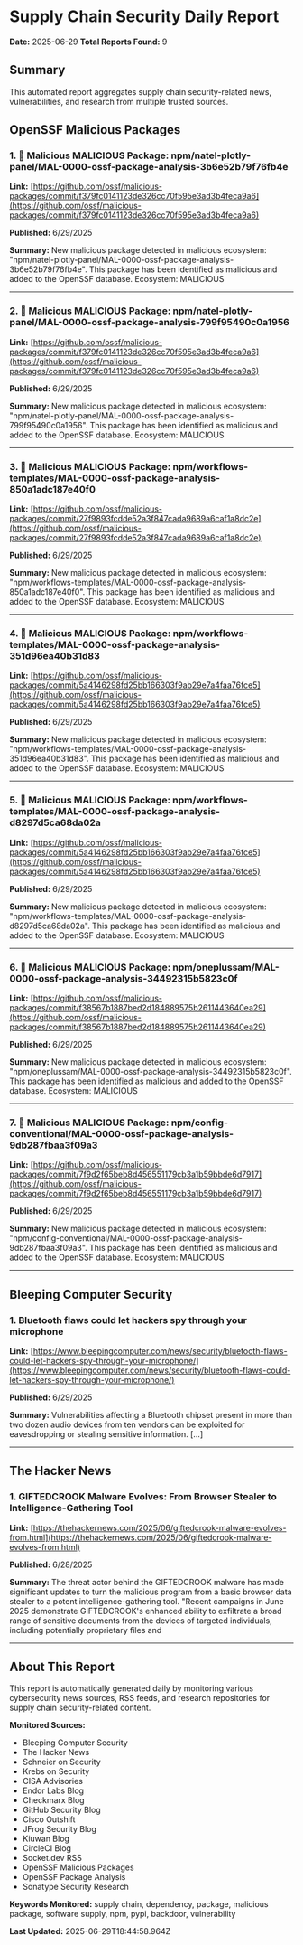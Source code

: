# Supply Chain Security Daily Report
**Date:** 2025-06-29
**Total Reports Found:** 9

## Summary

This automated report aggregates supply chain security-related news, vulnerabilities, and research from multiple trusted sources.

## OpenSSF Malicious Packages

### 1. 🚨 Malicious MALICIOUS Package: npm/natel-plotly-panel/MAL-0000-ossf-package-analysis-3b6e52b79f76fb4e

**Link:** [https://github.com/ossf/malicious-packages/commit/f379fc0141123de326cc70f595e3ad3b4feca9a6](https://github.com/ossf/malicious-packages/commit/f379fc0141123de326cc70f595e3ad3b4feca9a6)

**Published:** 6/29/2025

**Summary:** New malicious package detected in malicious ecosystem: "npm/natel-plotly-panel/MAL-0000-ossf-package-analysis-3b6e52b79f76fb4e". This package has been identified as malicious and added to the OpenSSF database. Ecosystem: MALICIOUS

---

### 2. 🚨 Malicious MALICIOUS Package: npm/natel-plotly-panel/MAL-0000-ossf-package-analysis-799f95490c0a1956

**Link:** [https://github.com/ossf/malicious-packages/commit/f379fc0141123de326cc70f595e3ad3b4feca9a6](https://github.com/ossf/malicious-packages/commit/f379fc0141123de326cc70f595e3ad3b4feca9a6)

**Published:** 6/29/2025

**Summary:** New malicious package detected in malicious ecosystem: "npm/natel-plotly-panel/MAL-0000-ossf-package-analysis-799f95490c0a1956". This package has been identified as malicious and added to the OpenSSF database. Ecosystem: MALICIOUS

---

### 3. 🚨 Malicious MALICIOUS Package: npm/workflows-templates/MAL-0000-ossf-package-analysis-850a1adc187e40f0

**Link:** [https://github.com/ossf/malicious-packages/commit/27f9893fcdde52a3f847cada9689a6caf1a8dc2e](https://github.com/ossf/malicious-packages/commit/27f9893fcdde52a3f847cada9689a6caf1a8dc2e)

**Published:** 6/29/2025

**Summary:** New malicious package detected in malicious ecosystem: "npm/workflows-templates/MAL-0000-ossf-package-analysis-850a1adc187e40f0". This package has been identified as malicious and added to the OpenSSF database. Ecosystem: MALICIOUS

---

### 4. 🚨 Malicious MALICIOUS Package: npm/workflows-templates/MAL-0000-ossf-package-analysis-351d96ea40b31d83

**Link:** [https://github.com/ossf/malicious-packages/commit/5a4146298fd25bb166303f9ab29e7a4faa76fce5](https://github.com/ossf/malicious-packages/commit/5a4146298fd25bb166303f9ab29e7a4faa76fce5)

**Published:** 6/29/2025

**Summary:** New malicious package detected in malicious ecosystem: "npm/workflows-templates/MAL-0000-ossf-package-analysis-351d96ea40b31d83". This package has been identified as malicious and added to the OpenSSF database. Ecosystem: MALICIOUS

---

### 5. 🚨 Malicious MALICIOUS Package: npm/workflows-templates/MAL-0000-ossf-package-analysis-d8297d5ca68da02a

**Link:** [https://github.com/ossf/malicious-packages/commit/5a4146298fd25bb166303f9ab29e7a4faa76fce5](https://github.com/ossf/malicious-packages/commit/5a4146298fd25bb166303f9ab29e7a4faa76fce5)

**Published:** 6/29/2025

**Summary:** New malicious package detected in malicious ecosystem: "npm/workflows-templates/MAL-0000-ossf-package-analysis-d8297d5ca68da02a". This package has been identified as malicious and added to the OpenSSF database. Ecosystem: MALICIOUS

---

### 6. 🚨 Malicious MALICIOUS Package: npm/oneplussam/MAL-0000-ossf-package-analysis-34492315b5823c0f

**Link:** [https://github.com/ossf/malicious-packages/commit/f38567b1887bed2d184889575b2611443640ea29](https://github.com/ossf/malicious-packages/commit/f38567b1887bed2d184889575b2611443640ea29)

**Published:** 6/29/2025

**Summary:** New malicious package detected in malicious ecosystem: "npm/oneplussam/MAL-0000-ossf-package-analysis-34492315b5823c0f". This package has been identified as malicious and added to the OpenSSF database. Ecosystem: MALICIOUS

---

### 7. 🚨 Malicious MALICIOUS Package: npm/config-conventional/MAL-0000-ossf-package-analysis-9db287fbaa3f09a3

**Link:** [https://github.com/ossf/malicious-packages/commit/7f9d2f65beb8d456551179cb3a1b59bbde6d7917](https://github.com/ossf/malicious-packages/commit/7f9d2f65beb8d456551179cb3a1b59bbde6d7917)

**Published:** 6/29/2025

**Summary:** New malicious package detected in malicious ecosystem: "npm/config-conventional/MAL-0000-ossf-package-analysis-9db287fbaa3f09a3". This package has been identified as malicious and added to the OpenSSF database. Ecosystem: MALICIOUS

---

## Bleeping Computer Security

### 1. Bluetooth flaws could let hackers spy through your microphone

**Link:** [https://www.bleepingcomputer.com/news/security/bluetooth-flaws-could-let-hackers-spy-through-your-microphone/](https://www.bleepingcomputer.com/news/security/bluetooth-flaws-could-let-hackers-spy-through-your-microphone/)

**Published:** 6/29/2025

**Summary:** Vulnerabilities affecting a Bluetooth chipset present in more than two dozen audio devices from ten vendors can be exploited for eavesdropping or stealing sensitive information. [...]

---

## The Hacker News

### 1. GIFTEDCROOK Malware Evolves: From Browser Stealer to Intelligence-Gathering Tool

**Link:** [https://thehackernews.com/2025/06/giftedcrook-malware-evolves-from.html](https://thehackernews.com/2025/06/giftedcrook-malware-evolves-from.html)

**Published:** 6/28/2025

**Summary:** The threat actor behind the GIFTEDCROOK malware has made significant updates to turn the malicious program from a basic browser data stealer to a potent intelligence-gathering tool. "Recent campaigns in June 2025 demonstrate GIFTEDCROOK's enhanced ability to exfiltrate a broad range of sensitive documents from the devices of targeted individuals, including potentially proprietary files and

---

## About This Report

This report is automatically generated daily by monitoring various cybersecurity news sources, RSS feeds, and research repositories for supply chain security-related content.

**Monitored Sources:**
- Bleeping Computer Security
- The Hacker News
- Schneier on Security
- Krebs on Security
- CISA Advisories
- Endor Labs Blog
- Checkmarx Blog
- GitHub Security Blog
- Cisco Outshift
- JFrog Security Blog
- Kiuwan Blog
- CircleCI Blog
- Socket.dev RSS
- OpenSSF Malicious Packages
- OpenSSF Package Analysis
- Sonatype Security Research

**Keywords Monitored:** supply chain, dependency, package, malicious package, software supply, npm, pypi, backdoor, vulnerability

**Last Updated:** 2025-06-29T18:44:58.964Z
